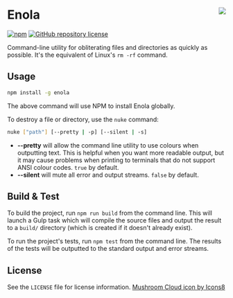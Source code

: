 [github-repository-url]: https://github.com/mgthomas99/enola
[npm-package-url]: http://npmjs.com/package/enola
[npm-package-version-shield-url]: https://img.shields.io/npm/v/enola.svg
[repository-license-shield-url]: https://img.shields.io/github/license/mgthomas99/enola.svg?style=flat-square
[repository-license-url]: https://github.com/mgthomas99/enola/blob/master/LICENSE

# Enola <img src="https://img.icons8.com/metro/50/000000/mushroom-cloud.png" style="float:right" draggable="false">

[![npm][npm-package-version-shield-url]][npm-package-url]
[![GitHub repository license][repository-license-shield-url]][repository-license-url]

Command-line utility for obliterating files and directories as quickly as
possible. It's the equivalent of Linux's `rm -rf` command.

## Usage

```sh
npm install -g enola
```

The above command will use NPM to install Enola globally.

To destroy a file or directory, use the `nuke` command:

```sh
nuke ["path"] [--pretty | -p] [--silent | -s]
```

* **--pretty** will allow the command line utility to use colours when
  outputting text. This is helpful when you want more readable output, but it
  may cause problems when printing to terminals that do not support ANSI colour
  codes. `true` by default.
* **--silent** will mute all error and output streams. `false` by default.

## Build & Test

To build the project, run `npm run build` from the command line. This will
launch a Gulp task which will compile the source files and output the result to
a `build/` directory (which is created if it doesn't already exist).

To run the project's tests, run `npm test` from the command line. The results of
the tests will be outputted to the standard output and error streams.

## License

See the `LICENSE` file for license information.
<a href="https://icons8.com/icon/1268/mushroom-cloud">Mushroom Cloud icon by Icons8</a>
